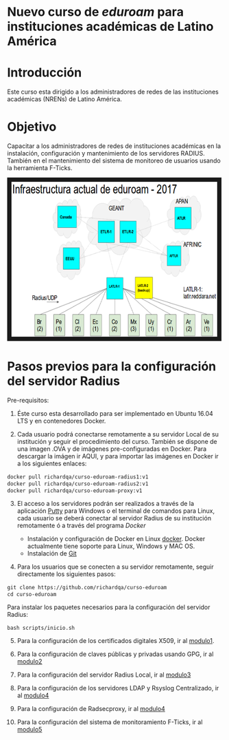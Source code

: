 # Nuevo curso de *eduroam* para instituciones académicas de Latino América

# Introducción
Este curso esta dirigido a los administradores de redes de las instituciones académicas (NRENs) de Latino América.

# Objetivo
Capacitar a los administradores de redes de instituciones académicas en la instalación, configuración y mantenimiento de los servidores RADIUS. También en el mantenimiento del sistema de monitoreo de usuarios usando la herramienta F-Ticks.

<a href="http://www.youtube.com/watch?feature=player_embedded&v=qk9aljqu20A
" target="_blank"><img src="https://github.com/richardqa/curso-eduroam/blob/master/imagenes/eduroam1.png" 
alt="IMAGE ALT TEXT HERE" width="480" height="360" border="10" /></a>

# Pasos previos para la configuración del servidor Radius

Pre-requisitos:

1. Éste curso esta desarrollado para ser implementado en Ubuntu 16.04 LTS y en contenedores Docker. 

2. Cada usuario podrá conectarse remotamente a su servidor Local de su institución y seguir el procedimiento del curso. También se dispone de una imagen .OVA y de imágenes pre-configuradas en Docker. Para descargar la imágen ir AQUI, y para importar las imágenes en Docker ir a los siguientes enlaces:
 
 ```
docker pull richardqa/curso-eduroam-radius1:v1
docker pull richardqa/curso-eduroam-radius2:v1
docker pull richardqa/curso-eduroam-proxy:v1

 ```
3. El acceso a los servidores podrán ser realizados a través de la aplicación [Putty](http://www.putty.org/) para Windows o el terminal de comandos para Linux, cada usuario se deberá conectar al servidor Radius de su institución remotamente ó a través del programa *Docker*

	- Instalación y configuración de Docker en Linux [docker](https://docs.docker.com/engine/installation/). Docker actualmente tiene soporte para Linux, Windows y MAC OS.
 	- Instalación de [Git](https://help.github.com/articles/set-up-git/)

4. Para los usuarios que se conecten a su servidor remotamente, seguir directamente los siguientes pasos:

 ```
git clone https://github.com/richardqa/curso-eduroam
cd curso-eduroam
 ```
Para instalar los paquetes necesarios para la configuración del servidor Radius:
 ```
bash scripts/inicio.sh
 ```
5. Para la configuración de los certificados digitales X509, ir al [modulo1](https://github.com/richardqa/curso-eduroam/blob/master/modulos/actividad1.md).

6. Para la configuración de claves públicas y privadas usando GPG, ir al [modulo2](https://github.com/richardqa/curso-eduroam/blob/master/modulos/actividad2.md)

7. Para la configuración del servidor Radius Local, ir al [modulo3](https://github.com/richardqa/curso-eduroam/blob/master/modulos/actividad3.md)

8. Para la configuración de los servidores LDAP y Rsyslog Centralizado, ir al [modulo4](https://github.com/richardqa/curso-eduroam/blob/master/modulos/actividad4.md)

9. Para la configuración de Radsecproxy, ir al [modulo4](https://github.com/richardqa/curso-eduroam/blob/master/modulos/actividad4.md)

10. Para la configuración del sistema de monitoramiento F-Ticks, ir al [modulo5](https://github.com/richardqa/curso-eduroam/blob/master/modulos/actividad4.md)



